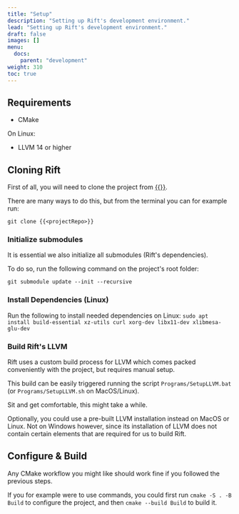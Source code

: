```yaml
---
title: "Setup"
description: "Setting up Rift's development environment."
lead: "Setting up Rift's development environment."
draft: false
images: []
menu:
  docs:
    parent: "development"
weight: 310
toc: true
---
```


## Requirements

- CMake

On Linux:
- LLVM 14 or higher

## Cloning Rift

First of all, you will need to clone the project from [{{<projectRepo>}}]({{<projectRepo>}}).

There are many ways to do this, but from the terminal you can for example run:

`git clone {{<projectRepo>}}`

### Initialize submodules
It is essential we also initialize all submodules (Rift's dependencies).

To do so, run the following command on the project's root folder:

`git submodule update --init --recursive`

### Install Dependencies (Linux)

Run the following to install needed dependencies on Linux:
`sudo apt install build-essential xz-utils curl xorg-dev libx11-dev xlibmesa-glu-dev`

### Build Rift's LLVM

Rift uses a custom build process for LLVM which comes packed conveniently with the project, but requires manual setup.

This build can be easily triggered running the script `Programs/SetupLLVM.bat` (or `Programs/SetupLLVM.sh` on MacOS/Linux).

Sit and get comfortable, this might take a while.

Optionally, you could use a pre-built LLVM installation instead on MacOS or Linux. Not on Windows however, since its installation of LLVM does not contain certain elements that are required for us to build Rift.

## Configure & Build

Any CMake workflow you might like should work fine if you followed the previous steps.

If you for example were to use commands, you could first run `cmake -S . -B Build` to configure the project, and then `cmake --build Build` to build it.
